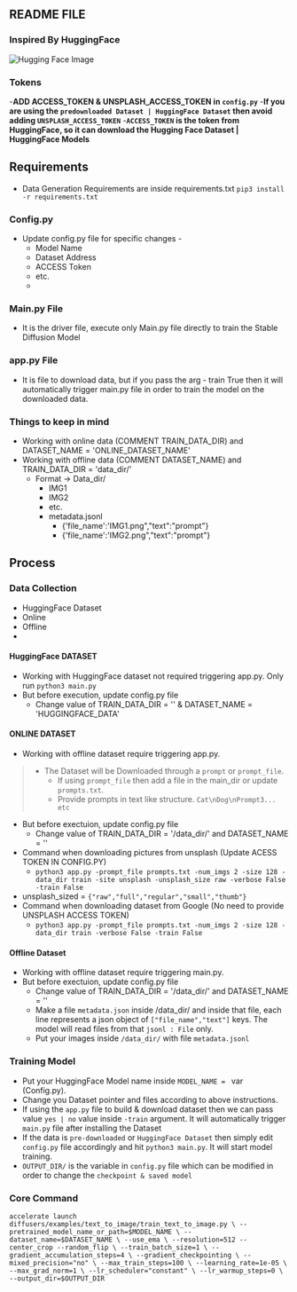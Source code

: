 ## README FILE
### Inspired By HuggingFace
![Hugging Face Image](https://huggingface.co/front/assets/homepage/hugs-mobile.svg)

### Tokens
-**ADD ACCESS_TOKEN & UNSPLASH_ACCESS_TOKEN in `config.py`**
-**If you are using the `predownloaded Dataset | HuggingFace Dataset` then avoid adding `UNSPLASH_ACCESS_TOKEN`**
-**`ACCESS_TOKEN` is the token from HuggingFace, so it can download the Hugging Face Dataset | HuggingFace Models**

## Requirements
- Data Generation Requirements are inside requirements.txt `pip3 install -r requirements.txt`

### Config.py
- Update config.py file for specific changes - 
    - Model Name
    - Dataset Address
    - ACCESS Token
    - etc.
    - 
### Main.py File
- It is the driver file, execute only Main.py file directly to train the Stable Diffusion Model

### app.py File
- It is file to download data, but if you pass the arg - train True then it will automatically trigger main.py file in order to train the model on the downloaded data.

### Things to keep in mind
- Working with online data (COMMENT TRAIN_DATA_DIR) and DATASET_NAME = 'ONLINE_DATASET_NAME'
- Working with offline data (COMMENT DATASET_NAME) and TRAIN_DATA_DIR = 'data_dir/'
    - Format -> Data_dir/
        - IMG1
        - IMG2
        - etc.
        - metadata.jsonl
            - {'file_name':'IMG1.png","text":"prompt"}
            - {'file_name':'IMG2.png","text":"prompt"}
            
## Process
### Data Collection
- HuggingFace Dataset
- Online
- Offline
- 
#### HuggingFace DATASET
- Working with HuggingFace dataset not required triggering app.py. Only run `python3 main.py`
- But before execution, update config.py file
    - Change value of TRAIN_DATA_DIR = '' & DATASET_NAME = 'HUGGINGFACE_DATA'

#### ONLINE DATASET
- Working with offline dataset require triggering app.py.
>- The Dataset will be Downloaded through a `prompt` or `prompt_file`.
>   - If using `prompt_file` then add a file in the main_dir or update `prompts.txt`.
>   - Provide prompts in text like structure. `Cat\nDog\nPrompt3... etc` 
- But before exectuion, update config.py file
    - Change value of TRAIN_DATA_DIR = '/data_dir/' and DATASET_NAME = ''
- Command when downloading pictures from unsplash (Update ACESS TOKEN IN CONFIG.PY)
    - `python3 app.py -prompt_file prompts.txt -num_imgs 2 -size 128 -data_dir train -site unsplash -unsplash_size raw -verbose False -train False`
- unsplash_sized = `{"raw","full","regular","small","thumb"}`
- Command when downloading dataset from Google (No need to provide UNSPLASH ACCESS TOKEN)
    - `python3 app.py -prompt_file prompts.txt -num_imgs 2 -size 128 -data_dir train -verbose False -train False`

#### Offline Dataset
- Working with offline dataset require triggering main.py.
- But before exectuion, update config.py file
    - Change value of TRAIN_DATA_DIR = '/data_dir/' and DATASET_NAME = ''
    - Make a file `metadata.json` inside /data_dir/ and inside that file, each line represents a json object of `["file_name","text"]` keys. The model will read files from that `jsonl : File` only.
    - Put your images inside `/data_dir/` with file `metadata.jsonl`

### Training Model
- Put your HuggingFace Model name inside `MODEL_NAME = ` var (Config.py).
- Change you Dataset pointer and files according to above instructions.
- If using the `app.py` file to build & download dataset then we can pass value `yes | no` value inside `-train` argument. It will automatically trigger `main.py` file after installing the Dataset
- If the data is `pre-downloaded` or `HuggingFace Dataset` then simply edit `config.py` file accordingly and hit `python3 main.py`. It will start model training.
- `OUTPUT_DIR/` is the variable in `config.py` file which can be modified in order to change the `checkpoint & saved model` 

### Core Command
`accelerate launch diffusers/examples/text_to_image/train_text_to_image.py \
          --pretrained_model_name_or_path=$MODEL_NAME \
          --dataset_name=$DATASET_NAME \
          --use_ema \
          --resolution=512 --center_crop --random_flip \
          --train_batch_size=1 \
          --gradient_accumulation_steps=4 \
          --gradient_checkpointing \
          --mixed_precision="no" \
          --max_train_steps=100 \
          --learning_rate=1e-05 \
          --max_grad_norm=1 \
          --lr_scheduler="constant" \
          --lr_warmup_steps=0 \
          --output_dir=$OUTPUT_DIR`